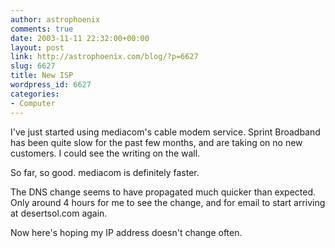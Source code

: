 ```yaml
---
author: astrophoenix
comments: true
date: 2003-11-11 22:32:00+00:00
layout: post
link: http://astrophoenix.com/blog/?p=6627
slug: 6627
title: New ISP
wordpress_id: 6627
categories:
- Computer
---
```


I've just started using mediacom's cable modem service. Sprint Broadband has been quite slow for the past few months, and are taking on no new customers. I could see the writing on the wall.  
  
So far, so good. mediacom is definitely faster.  
  
The DNS change seems to have propagated much quicker than expected. Only around 4 hours for me to see the change, and for email to start arriving at desertsol.com again.  
  
Now here's hoping my IP address doesn't change often.
